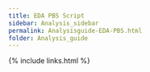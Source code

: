 ```yaml
---
title: EDA PBS Script
sidebar: Analysis_sidebar
permalink: Analysisguide-EDA-PBS.html
folder: Analysis_guide
---
```


<link rel="stylesheet" href="css/theme-purple.css">

{% include links.html %}
